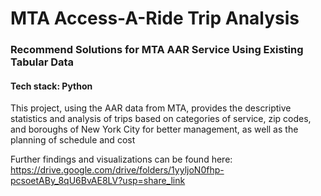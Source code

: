 # MTA Access-A-Ride Trip Analysis

### Recommend Solutions for MTA AAR Service Using Existing Tabular Data

#### Tech stack: Python

This project, using the AAR data from MTA, provides the descriptive statistics and analysis of 
trips based on categories of service, zip codes, and boroughs of New York City for better management, 
as well as the planning of schedule and cost

Further findings and visualizations can be found here: https://drive.google.com/drive/folders/1yyljoN0fhp-pcsoetABy_8qU6BvAE8LV?usp=share_link
